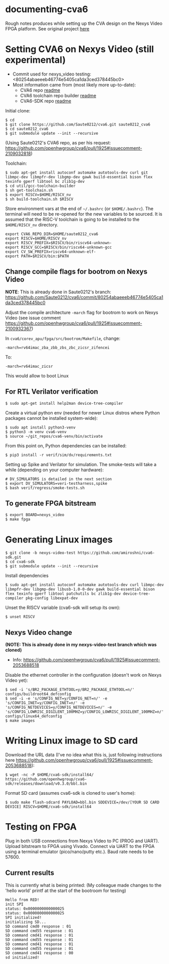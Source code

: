 # documenting-cva6
Rough notes produces while setting up the CVA design on the Nexys Video FPGA platform. See original project [here](https://github.com/openhwgroup/cva6)

# Setting CVA6 on Nexys Video (still experimental)

* Commit used for nexys_video testing: <80254abaeeeb46774e5405ca1da3ced378445bc0>
* Most information came from (most likely more up-to-date):
  - CVA6 repo [readme](https://github.com/openhwgroup/cva6?tab=readme-ov-file)
  - CVA6 toolchain repo builder [readme](https://github.com/openhwgroup/cva6/blob/master/util/gcc-toolchain-builder/README.md#Prerequisites)
  - CVA6-SDK repo [readme](https://github.com/openhwgroup/cva6-sdk)

Initial clone:

```
$ cd
$ git clone https://github.com/Saute0212/cva6.git saute0212_cva6
$ cd saute0212_cva6
$ git submodule update --init --recursive
```

(Using Saute0212's CVA6 repo, as per his request:
https://github.com/openhwgroup/cva6/pull/1925#issuecomment-2109032818)

Toolchain:

```
$ sudo apt-get install autoconf automake autotools-dev curl git libmpc-dev libmpfr-dev libgmp-dev gawk build-essential bison flex texinfo gperf libtool bc zlib1g-dev
$ cd util/gcc-toolchain-builder
$ sh get-toolchain.sh
$ export RISCV=$HOME/RISCV_nv
$ sh build-toolchain.sh $RISCV
```

Store environment vars at the end of `~/.bashrc` (or `$HOME/.bashrc`).
The terminal will need to be re-opened for the new variables to be sourced.
It is assumed that the RISC-V toolchain is going to be installed to
the `$HOME/RISCV_nv` directory.

```
export CVA6_REPO_DIR=$HOME/saute0212_cva6
export RISCV=$HOME/RISCV_nv
export RISCV_PREFIX=$RISCV/bin/riscv64-unknown-
export RISCV_GCC=$RISCV/bin/riscv64-unknown-gcc
export CV_SW_PREFIX=riscv64-unknown-elf-
export PATH=$RISCV/bin:$PATH
```

## Change compile flags for bootrom on Nexys Video

**NOTE**: This is already done in Saute0212's branch:
https://github.com/Saute0212/cva6/commit/80254abaeeeb46774e5405ca1da3ced378445bc0

Adjust the compile architecture `-march` flag for bootrom to work
on Nexys Video (see issue comment
https://github.com/openhwgroup/cva6/pull/1925#issuecomment-2100932367)

In `cva6/corev_apu/fpga/src/bootrom/Makefile`, change:
```
-march=rv64imac_zba_zbb_zbs_zbc_zicsr_zifencei
```

To:

```
-march=rv64imac_zicsr
```

This would allow to boot Linux

## For RTL Verilator verification

```
$ sudo apt-get install help2man device-tree-compiler
```

Create a virtual python env (needed for newer Linux distros where Python
packages cannot be installed system-wide):

```
$ sudo apt install python3-venv
$ python3 -m venv cva6-venv
$ source ~/git_repos/cva6-venv/bin/activate
```

From this point on, Python dependencies can be installed:

```
$ pip3 install -r verif/sim/dv/requirements.txt
```

Setting up Spike and Verilator for simulation. The smoke-tests will take a
while (depending on your computer hardware):

```
# DV_SIMULATORS is detailed in the next section
$ export DV_SIMULATORS=veri-testharness,spike
$ bash verif/regress/smoke-tests.sh
```

## To generate FPGA bitstream

```
$ export BOARD=nexys_video
$ make fpga
```


# Generating Linux images

```
$ git clone -b nexys-video-test https://github.com/amiroshni/cva6-sdk.git
$ cd cva6-sdk
$ git submodule update --init --recursive
```

Install dependencies

```
$ sudo apt-get install autoconf automake autotools-dev curl libmpc-dev libmpfr-dev libgmp-dev libusb-1.0-0-dev gawk build-essential bison flex texinfo gperf libtool patchutils bc zlib1g-dev device-tree-compiler pkg-config libexpat-dev
```

Unset the RISCV variable (cva6-sdk will setup its own):

```
$ unset RISCV
```

## Nexys Video change

**(NOTE: This is already done in my nexys-video-test branch which was cloned)**

- Info: <https://github.com/openhwgroup/cva6/pull/1925#issuecomment-2053688518>

Disable the ethernet controller in the configuration (doesn't work on Nexys Video yet):

```
$ sed -i 's/BR2_PACKAGE_ETHTOOL=y/BR2_PACKAGE_ETHTOOL=n/' configs/buildroot64_defconfig
$ sed -i -e 's/CONFIG_NET=y/CONFIG_NET=n/' -e 's/CONFIG_INET=y/CONFIG_INET=n/' -e 's/CONFIG_NETDEVICES=y/CONFIG_NETDEVICES=n/' -e 's/CONFIG_LOWRISC_DIGILENT_100MHZ=y/CONFIG_LOWRISC_DIGILENT_100MHZ=n/' configs/linux64_defconfig
$ make images
```

# Writing Linux image to SD card

Download the URL data (I've no idea what this is, just following instructions here
https://github.com/openhwgroup/cva6/pull/1925#issuecomment-2053688518):

```
$ wget -nc -P $HOME/cva6-sdk/install64/ https://github.com/openhwgroup/cva6-sdk/releases/download/v0.3.0/bbl.bin
```

Format SD card (assumes cva6-sdk is cloned to user's home):

```
$ sudo make flash-sdcard PAYLOAD=bbl.bin SDDEVICE=/dev/[YOUR SD CARD DEVICE] RISCV=$HOME/cva6-sdk/install64
```

# Testing on FPGA

Plug in both USB connections from Nexys Video to PC (PROG and UART).
Upload bitstream to FPGA using Vivado.
Connect via UART to the FPGA using a terminal emulator (pico/nano/putty etc.).
Baud rate needs to be 57600.

## Current results

This is currently what is being printed:
(My colleague made changes to the 'hello world' printf at the start of
the bootroom for testing)

```
Hello from RED!
init SPI
status: 0x0000000000000025
status: 0x0000000000000025
SPI initialized!
initializing SD...
SD command cmd0 response : 01
SD command cmd55 response : 01
SD command cmd41 response : 01
SD command cmd55 response : 01
SD command cmd41 response : 01
SD command cmd55 response : 01
SD command cmd41 response : 00
sd initialized!
```
